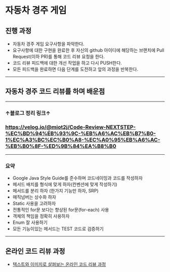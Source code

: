 # 자동차 경주 게임
## 진행 과정
* 자동차 경주 게임 요구사항을 파악한다.
* 요구사항에 대한 구현을 완료한 후 자신의 github 아이디에 해당하는 브랜치에 Pull Request(이하 PR)를 통해 코드 리뷰 요청을 한다.
* 코드 리뷰 피드백에 대한 개선 작업을 하고 다시 PUSH한다.
* 모든 피드백을 완료하면 다음 단계를 도전하고 앞의 과정을 반복한다.
----
## 자동차 경주 코드 리뷰를 하며 배운점
----
###  ↑블로그 정리 링크↑
### https://velog.io/@miot2j/Code-Review-NEXTSTEP-%EC%BD%94%EB%93%9C-%EB%A6%AC%EB%B7%B0-1%EC%A3%BC%EC%B0%A8-%EC%A0%95%EB%A6%AC-%EB%B0%8F-%ED%9B%84%EA%B8%B0
----
### 요약
* Google Java Style Guide를 준수하며 코드네이밍과 코드를 작성하자
* 메서드 배치를 형식에 맞게 하자(컨벤션에 맞게 작성하기)
* 메서드를 분리 하자 (한가지 기능만 하자, SRP)
* 매직넘버는 상수화 하자
* Static 사용을 고려하자
* 전통적인 for문 보다는 향상된 for문(for-each) 사용
* 객체의 책임을 정확히 사용하자
* Enum 잘 사용하기
* 모든 기능이있는 메서드는 TEST 코드로 검증하기
---



## 온라인 코드 리뷰 과정
* [텍스트와 이미지로 살펴보는 온라인 코드 리뷰 과정](https://github.com/next-step/nextstep-docs/tree/master/codereview)
